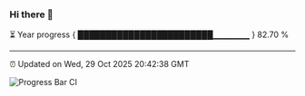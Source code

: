 ### Hi there 👋

⏳ Year progress { ████████████████████████▁▁▁▁▁▁ } 82.70 %

---

⏰ Updated on Wed, 29 Oct 2025 20:42:38 GMT

![Progress Bar CI](https://github.com/IshwaranRudhara/GIT-ACTION/workflows/Progress%20Bar%20CI/badge.svg)
